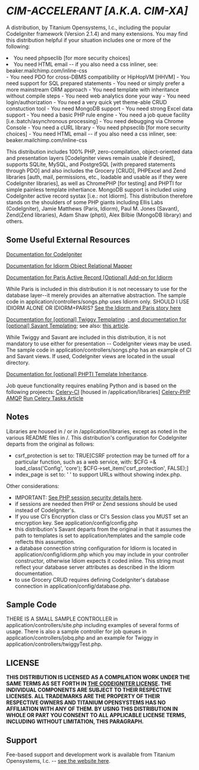 *CIM-ACCELERANT [A.K.A. CIM-XA]*
==============================

A distribution, by Titanium Opensystems, l.c., including the popular CodeIgniter framework (Version 2.1.4) and many extensions. 
You may find this distribution helpful if your situation includes one or more of the following:
<li>You need phpseclib [for more security choices]</li>
<li>You need HTML email -- if you also need a css inliner, see: beaker.mailchimp.com/inline-css</li>
- You need PDO for cross-DBMS compatibility or HipHopVM [HHVM] 
- You need support for SQL prepared statements 
- You need or simply prefer a more mainstream ORM approach
- You need template with inheritance without compile steps
- You need web analytics done your way
- You need login/authorization 
- You need a very quick yet theme-able CRUD constuction tool
- You need MongoDB support 
- You need strong Excel data support
- You need a basic PHP rule engine
- You need a job queue facility [i.e.:batch/asynchronous processing]
- You need debugging via Chrome Console
- You need a cURL library
- You need phpseclib [for more security choices]
- You need HTML email -- if you also need a css inliner, see: beaker.mailchimp.com/inline-css

This distribution includes 100% PHP, zero-compilation, object-oriented data and presentation layers [CodeIgniter views remain usable if desired], 
supports SQLite, MySQL, and PostgreSQL [with prepared statements through PDO] and also includes the Grocery [CRUD], PHPExcel and Zend libraries 
[auth, mail, permissions, etc., loadable and usable as if they were CodeIgniter libraries], as well as ChromePHP [for testing] 
and PHPTI for simple painless template inhertiance. MongoDB support is included using CodeIgniter active record systax [i.e.: not Idiorm]. 
This distribution therefore stands on the shoulders of some PHP giants including Ellis Labs (CodeIgniter), Jamie Matthews (Paris, Idiorm), 
Paul M. Jones (Savant), Zend(Zend libraries), Adam Shaw (phpti), Alex Bilbie (MongoDB library) and others. 

Some Useful External Resources
-----------------
<a href="http://ellislab.com/codeigniter/user-guide/toc.html">Documentation for CodeIgniter</a>

<a href="http://idiorm.readthedocs.org/en/latest/">Documentation for Idiorm Object Relational Mapper</a>

<a href="http://paris.readthedocs.org/en/latest/">Documentation for Paris Active Record [Optional] Add-on for Idiorm</a> 

While Paris is included in this distribution it is not necessary to use for the database layer--it merely provides an alternative 
abstraction. The sample code in application/controllers/songs.php uses Idiorm only.
SHOULD I USE IDIORM ALONE OR IDIORM+PARIS? <a href="http://j4mie.github.io/idiormandparis/">See the Idiorm and Paris story here</a>

<a href="http://edmundask.github.io/codeigniter-twiggy/">Documentation for [optional] Twiggy Templating</a>.
<a href="http://phpsavant.com/docs/">; and documentation for [optional] Savant Templating</a>; see also: 
<a href="http://devzone.zend.com/1542/creating-modular-template-based-interfaces-with-savant/">this article</a>. 

While Twiggy and Savant are included in this distribution, it is not mandatory to use either for presentation -- CodeIgniter views may be used. 
The sample code in application/controllers/songs.php has an example of CI and Savant views. If used, CodeIgniter views are located 
in the usual directory. 

<a href="http://phpti.com/">Documentation for [optional] PHPTI Template Inheritance</a>. 

Job queue functionality requires enabling Python and is based on the following projeects: 
<a href="https://github.com/hussaintamboli/Celery-CI">Celery-CI</a> [housed in /application/libraries]
<a href="https://github.com/gjedeer/celery-php">Celery-PHP</a> 
<a href="http://www.php.net/manual/en/amqp.setup.php">AMQP</a> 
<a href="http://www.toforge.com/2011/01/run-celery-tasks-from-php/">Run Celery Tasks Article</a>

Notes
-----
Libraries are housed in / or in /application/libraries, except as noted in the various README files in /. 
This distribution's configuration for CodeIgniter departs from the original as follows: 
- csrf_protection is set to: TRUE[CSRF protection may be turned off for a particular function, such as a web service, with: 
$CFG =& load_class('Config', 'core'); $CFG->set_item('csrf_protection', FALSE);] 
- index_page is set to: ' ' to support URLs without showing index.php. 

Other considerations:
- IMPORTANT: <a href="http://www.php.net/manual/en/session.security.php">See PHP session security details here</a>. 
- if sessions are needed then PHP or Zend sessions should be used instead of CodeIgniter's. 
- If you use CI's Encryption class or CI's Session class you MUST set an encryption key.  See application/config/config.php
- this distribution's Savant departs from the original in that it assumes the path to templates is set to application/templates 
and the sample code reflects this assumption. 
- a database connection string configuration for Idiorm is located in application/config/idiorm.php which you may include in your 
controller constructor, otherwise Idiom expects it coded inline. This string must reflect your database server attributes as 
described in the Idiorm documentation. 
- to use Grocery CRUD requires defining CodeIgniter's database connection in application/config/database.php. 

Sample Code
-----------
THERE IS A SMALL SAMPLE CONTROLLER in application/controllers/site.php including examples of several forms of usage. There is also a 
sample controller for job queues in application/controllers/jobq.php and an example for Twiggy in application/controllers/twiggyTest.php.

LICENSE
-------
**THIS DISTRIBUTION IS LICENSED AS A COMPILATION WORK UNDER THE SAME TERMS AS SET FORTH IN 
<A HREF="http://ellislab.com/codeigniter/user-guide/license.html">THE CODEIGNITER LICENSE</A>. THE INDIVIDUAL COMPONENTS ARE SUBJECT TO THEIR 
RESPECTIVE LICENSES. ALL TRADEMARKS ARE THE PROPERTY OF THEIR RESPECTIVE OWNERS AND TITANIUM OPENSYSTEMS HAS NO AFFILIATION WITH ANY OF THEM. 
BY USING THIS DISTRIBUTION IN WHOLE OR PART YOU CONSENT TO ALL APPLICABLE LICENSE TERMS, INCLUDING WITHOUT LIMITATION, THIS PARAGRAPH.**

Support
-------
Fee-based support and development work is available from Titanium Opensystems, l.c. -- 
<a href="//my-titaniumcloud.rhcloud.com">see the website here</a>.

